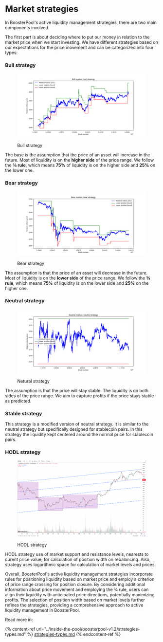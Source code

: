 # Market strategies

In BoosterPool's active liquidity management strategies, there are two main components involved.&#x20;

The first part is about deciding where to put our money in relation to the market price when we start investing. We have different strategies based on our expectations for the price movement and can be categorized into four types:&#x20;

### **Bull strategy**

<figure><img src="../.gitbook/assets/bull_bull.png" alt=""><figcaption><p>Bull strategy</p></figcaption></figure>

The base is the assumption that the price of an asset will increase in the future. Most of liquidity is on the **higher side** of the price range. We follow the **¾ rule**, which means **75%** of liquidity is on the higher side and **25%** on the lower one.

### **Bear strategy**

<figure><img src="../.gitbook/assets/bear_bear.png" alt=""><figcaption><p>Bear strategy</p></figcaption></figure>

The assumption is that the price of an asset will decrease in the future. Most of liquidity is on the **lower side** of the price range. We follow the **¾ rule**, which means **75%** of liquidity is on the lower side and **25%** on the higher one.

### **Neutral strategy**

<figure><img src="../.gitbook/assets/neutral_neutral.png" alt=""><figcaption><p>Netural strategy</p></figcaption></figure>

The assumption is that the price will stay stable. The liquidity is on both sides of the price range. We aim to capture profits if the price stays stable as predicted.

### Stable strategy

This strategy is a modified version of neutral strategy. It is similar to the neutral strategy but specifically designed for stablecoin pairs. In this strategy the liquidity kept centered around the normal price for stablecoin pairs.

### HODL strategy

<figure><img src="../.gitbook/assets/image (51).png" alt=""><figcaption><p>HODL strategy</p></figcaption></figure>

HODL strategy use of market support and resistance levels, nearests to curent price value, for calculation of position width on rebalancing. Also, strategy uses logarithmic space for calculation of market levels and prices.


Overall, BoosterPool's active liquidity management strategies incorporate rules for positioning liquidity based on market price and employ a criterion of price range crossing for position closure. By considering additional information about price movement and employing the ¾ rule, users can align their liquidity with anticipated price directions, potentially maximizing profits. The selection of position width based on market levels further refines the strategies, providing a comprehensive approach to active liquidity management in BoosterPool.

Read more in:

{% content-ref url="../inside-the-pool/boosterpool-v1.2/strategies-types.md" %}
[strategies-types.md](../inside-the-pool/boosterpool-v1.2/strategies-types.md)
{% endcontent-ref %}
